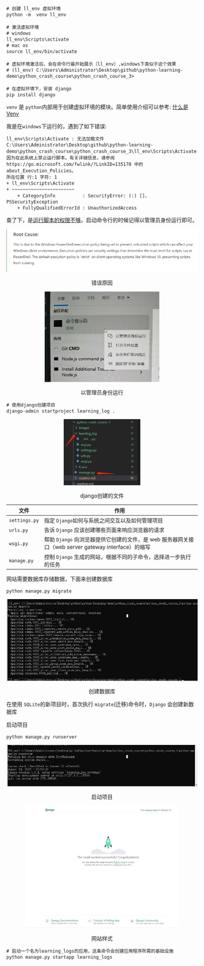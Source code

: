 <!-- @format -->

```shell
# 创建 ll_env 虚拟环境
python -m  venv ll_env

# 激活虚拟环境
# windows
ll_env\Scripts\activate
# mac os
source ll_env/bin/activate

# 虚拟环境激活后，会在命令行最开始展示（ll_env）,windows下类似于这个效果
# (ll_env) C:\Users\Administrator\Desktop\github\python-learning-demo\python_crash_course\python_crash_course_3>

# 在虚拟环境下，安装 django
pip install django

```

`venv` 是 `python`内部用于创建虚拟环境的模块。简单使用介绍可以参考: [什么是 Venv](https://zhuanlan.zhihu.com/p/285631652)

我是在`windows`下运行的，遇到了如下错误:

```text
ll_env\Scripts\Activate : 无法加载文件 C:\Users\Administrator\Desktop\github\python-learning-demo\python_crash_course\python_crash_course_3\ll_env\Scripts\Activate.ps1，因为在此系统上禁止运行脚本。有关详细信息，请参阅 https://go.microsoft.com/fwlink/?LinkID=135170 中的 about_Execution_Policies。
所在位置 行:1 字符: 1
+ ll_env\Scripts\Activate
+ ~~~~~~~~~~~~~~~~~~~~~~~
    + CategoryInfo          : SecurityError: (:) []，PSSecurityException
    + FullyQualifiedErrorId : UnauthorizedAccess
```

查了下，是[运行脚本的权限不够](https://www.sharepointdiary.com/2014/03/fix-for-powershell-script-cannot-be-loaded-because-running-scripts-is-disabled-on-this-system.html)。启动命令行的时候记得以管理员身份运行即可。

![错误原因](./images/root_cause.png)

<p align='center'>错误原因</p>

<img src='./images/run_as_administrator.jpg' alt='以管理员身份运行' style='width: 60%; height: auto; text-align: center; margin-left: 20%;' />

<p align='center'>以管理员身份运行</p>

```shell
# 使用django创建项目
django-admin startproject learning_log .
```

<img src='./images/django_1.png' alt='django创建的文件' style='width: 40%; height: auto; text-align: center; margin-left: 30%;' />

<p align='center'>django创建的文件</p>

| 文件          | 作用                                                                                                |
| ------------- | --------------------------------------------------------------------------------------------------- |
| `settings.py` | 指定 `Django`如何与系统之间交互以及如何管理项目                                                     |
| `urls.py`     | 告诉 `Django` 应该创建哪些页面来响应浏览器的请求                                                    |
| `wsgi.py`     | 帮助 `Django` 向浏览器提供它创建的文件，是 web 服务器网关接口（web server gateway interface）的缩写 |
| `manage.py`   | 控制 `Django` 生成的网站，根据不同的子命令，选择进一步执行的任务                                    |

网站需要数据库存储数据，下面来创建数据库

```shell
python manage.py migrate
```

<img src='./images/sqlite_migrate.png' alt='创建数据库' style='width: 100%; height: auto; text-align: center; margin-left: 0%;' />

<p align='center'>创建数据库</p>

在使用 `SQLite`的新项目时，首次执行 `migrate`(迁移)命令时，`Django` 会创建新数据库

启动项目

```shell
python manage.py runserver
```

<img src='./images/runserver.png' alt='启动项目' style='width: 100%; height: auto; text-align: center; margin-left: 0%;' />

<p align='center'>启动项目</p>

<img src='./images/site_1.png' alt='网站样式' style='width: 80%; height: auto; text-align: center; margin-left: 10%;' />

<p align='center'>网站样式</p>

```shell
# 启动一个名为learning_logs的应用，这条命令会创建应用程序所需的基础设施
python manage.py startapp learning_logs
```
